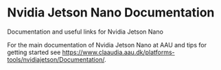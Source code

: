 # Nvidia Jetson Nano Documentation

Documentation and useful links for Nvidia Jetson Nano

For the main documentation of Nvidia Jetson Nano at AAU and tips for getting started see https://www.claaudia.aau.dk/platforms-tools/nvidiajetson/Documentation/.